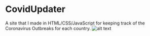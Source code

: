 # CovidUpdater
A site that I made in HTML/CSS/JavaScript for keeping track of the Coronavirus Outbreaks for each country.
![alt text](http://prntscr.com/100mxc0)
